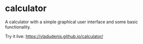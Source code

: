 # calculator
A calculator with a simple graphical user interface and some basic functionality.

Try it live: https://vladudenis.github.io/calculator/